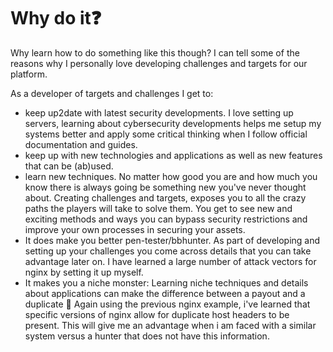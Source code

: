 # Why do it❓

Why learn how to do something like this though? I can tell some of the reasons why I personally love developing challenges and targets for our platform.

As a developer of targets and challenges I get to:

* keep up2date with latest security developments. I love setting up servers, learning about cybersecurity developments helps me setup my systems better and apply some critical thinking when I follow official documentation and guides.
* keep up with new technologies and applications as well as new features that can be (ab)used.
* learn new techniques. No matter how good you are and how much you know there is always going be something new you've never thought about. Creating challenges and targets, exposes you to all the crazy paths the players will take to solve them. You get to see new and exciting methods and ways you can bypass security restrictions and improve your own processes in securing your assets.
* It does make you better pen-tester/bbhunter. As part of developing and setting up your challenges you come across details that you can take advantage later on. I have learned a large number of attack vectors for nginx by setting it up myself.
* It makes you a niche monster: Learning niche techniques and details about applications can make the difference between a payout and a duplicate 🤣 Again using the previous nginx example, i've learned that specific versions of nginx allow for duplicate host headers to be present. This will give me an advantage when i am faced with a similar system versus a hunter that does not have this information.
